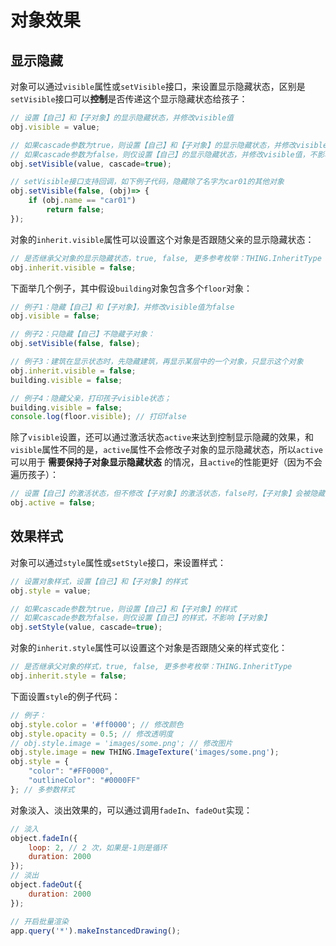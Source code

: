 # 对象效果

## 显示隐藏
对象可以通过`visible`属性或`setVisible`接口，来设置显示隐藏状态，区别是`setVisible`接口可以**控制**是否传递这个显示隐藏状态给孩子：

```javascript
// 设置【自己】和【子对象】的显示隐藏状态，并修改visible值
obj.visible = value;

// 如果cascade参数为true，则设置【自己】和【子对象】的显示隐藏状态，并修改visible值
// 如果cascade参数为false，则仅设置【自己】的显示隐藏状态，并修改visible值，不影响【子对象】
obj.setVisible(value, cascade=true);

// setVisible接口支持回调，如下例子代码，隐藏除了名字为car01的其他对象
obj.setVisible(false, (obj)=> {
    if (obj.name == "car01")
        return false;
});
```

对象的`inherit.visible`属性可以设置这个对象是否跟随父亲的显示隐藏状态：
```javascript
// 是否继承父对象的显示隐藏状态，true, false, 更多参考枚举：THING.InheritType
obj.inherit.visible = false;
```

下面举几个例子，其中假设`building`对象包含多个`floor`对象：

```javascript
// 例子1：隐藏【自己】和【子对象】，并修改visible值为false
obj.visible = false;

// 例子2：只隐藏【自己】不隐藏子对象：
obj.setVisible(false, false);

// 例子3：建筑在显示状态时，先隐藏建筑，再显示某层中的一个对象，只显示这个对象
obj.inherit.visible = false;
building.visible = false;

// 例子4：隐藏父亲，打印孩子visible状态；
building.visible = false;
console.log(floor.visible); // 打印false
```
除了`visible`设置，还可以通过激活状态`active`来达到控制显示隐藏的效果，和`visible`属性不同的是，`active`属性不会修改子对象的显示隐藏状态，所以`active`可以用于 **需要保持子对象显示隐藏状态** 的情况，且`active`的性能更好（因为不会遍历孩子）：

```javascript
// 设置【自己】的激活状态，但不修改【子对象】的激活状态，false时，【子对象】会被隐藏
obj.active = false;
```

## 效果样式

对象可以通过`style`属性或`setStyle`接口，来设置样式：

```javascript
// 设置对象样式，设置【自己】和【子对象】的样式
obj.style = value;

// 如果cascade参数为true，则设置【自己】和【子对象】的样式
// 如果cascade参数为false，则仅设置【自己】的样式，不影响【子对象】
obj.setStyle(value, cascade=true);
```

对象的`inherit.style`属性可以设置这个对象是否跟随父亲的样式变化：
```javascript
// 是否继承父对象的样式，true, false, 更多参考枚举：THING.InheritType
obj.inherit.style = false;
```

下面设置`style`的例子代码：

```javascript
// 例子：
obj.style.color = '#ff0000'; // 修改颜色
obj.style.opacity = 0.5; // 修改透明度
// obj.style.image = 'images/some.png'; // 修改图片
obj.style.image = new THING.ImageTexture('images/some.png');
obj.style = {
    "color": "#FF0000",
    "outlineColor": "#0000FF"
}; // 多参数样式
```

对象淡入、淡出效果的，可以通过调用`fadeIn`、`fadeOut`实现：
```javascript
// 淡入
object.fadeIn({
    loop: 2, // 2 次，如果是-1则是循环
    duration: 2000
});
// 淡出
object.fadeOut({
    duration: 2000
});
```

```javascript
// 开启批量渲染
app.query('*').makeInstancedDrawing();
```

